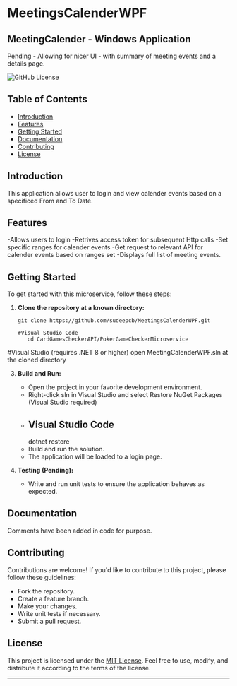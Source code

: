# MeetingsCalenderWPF

## MeetingCalender - Windows Application
Pending - Allowing for nicer UI - with summary of meeting events and a details page.

![GitHub License](https://img.shields.io/badge/license-MIT-blue.svg)

## Table of Contents
- [Introduction](#introduction)
- [Features](#features)
- [Getting Started](#getting-started)
- [Documentation](#documentation)
- [Contributing](#contributing)
- [License](#license)

## Introduction
This application allows user to login and view calender events based on a specificed From and To Date.

## Features
-Allows users to login
-Retrives access token for subsequent Http calls
-Set specific ranges for calender events
-Get request to relevant API for calender events based on ranges set
-Displays full list of meeting events.
## Getting Started
To get started with this microservice, follow these steps:

1. **Clone the repository at a known directory:**
   ```shell
   git clone https://github.com/sudeepcb/MeetingsCalenderWPF.git

   #Visual Studio Code
      cd CardGamesCheckerAPI/PokerGameCheckerMicroservice
   
  #Visual Studio (requires .NET 8 or higher)
    open MeetingCalenderWPF.sln at the cloned directory

3. **Build and Run:**
   - Open the project in your favorite development environment.
   - Right-click sln in Visual Studio and select Restore NuGet Packages (Visual Studio required)
   - ## Visual Studio Code
      dotnet restore
   - Build and run the solution.
   - The application will be loaded to a login page.

5. **Testing (Pending):**
   - Write and run unit tests to ensure the application behaves as expected.

## Documentation
Comments have been added in code for purpose.


## Contributing
Contributions are welcome! If you'd like to contribute to this project, please follow these guidelines:
- Fork the repository.
- Create a feature branch.
- Make your changes.
- Write unit tests if necessary.
- Submit a pull request.

## License
This project is licensed under the [MIT License](LICENSE). Feel free to use, modify, and distribute it according to the terms of the license.

---
